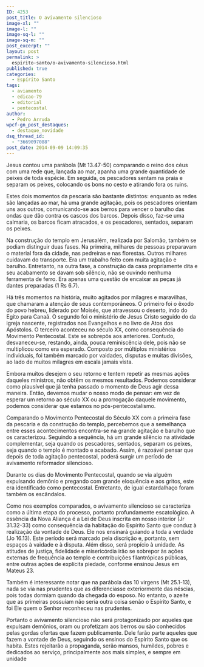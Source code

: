 ```yaml
---
ID: 4253
post_title: O avivamento silencioso
image-xl: ""
image-l: ""
image-sq-l: ""
image-sq-m: ""
post_excerpt: ""
layout: post
permalink: >
  espirito-santo/o-avivamento-silencioso.html
published: true
categories:
  - Espírito Santo
tags:
  - aviamento
  - edicao-79
  - editorial
  - pentecostal
author:
  - Pedro Arruda
wpcf-gn_post_destaques:
  - destaque_novidade
dsq_thread_id:
  - "3669097088"
post_date: 2014-09-09 14:09:35
---
```

Jesus contou uma parábola (Mt 13.47-50) comparando o reino dos céus com uma rede que, lançada ao mar, apanha uma grande quantidade de peixes de toda espécie. Em seguida, os pescadores sentam na praia e separam os peixes, colocando os bons no cesto e atirando fora os ruins.

Estes dois momentos da pescaria são bastante distintos: enquanto as redes são lançadas ao mar, há uma grande agitação, pois os pescadores orientam uns aos outros, comunicando-se aos berros para vencer o barulho das ondas que dão contra os cascos dos barcos. Depois disso, faz-se uma calmaria, os barcos ficam atracados, e os pescadores, sentados, separam os peixes.

Na construção do templo em Jerusalém, realizada por Salomão, também se podiam distinguir duas fases. Na primeira, milhares de pessoas preparavam o material fora da cidade, nas pedreiras e nas florestas. Outros milhares cuidavam do transporte. Era um trabalho feito com muita agitação e barulho. Entretanto, na outra fase, a construção da casa propriamente dita e seu acabamento se davam sob silêncio, não se ouvindo nenhuma ferramenta de ferro. Era apenas uma questão de encaixar as peças já dantes preparadas (1 Rs 6.7).

Há três momentos na história, muito agitados por milagres e maravilhas, que chamaram a atenção de seus contemporâneos. O primeiro foi o êxodo do povo hebreu, liderado por Moisés, que atravessou o deserto, indo do Egito para Canaã. O segundo foi o ministério de Jesus Cristo seguido do da igreja nascente, registrados nos Evangelhos e no livro de Atos dos Apóstolos. O terceiro aconteceu no século XX, como consequência do Movimento Pentecostal. Este se sobrepôs aos anteriores. Contudo, desvaneceu-se, restando, ainda, pouca reminiscência dele, pois não se multiplicou como era esperado. Composto por múltiplos ministérios individuais, foi também marcado por vaidades, disputas e muitas divisões, ao lado de muitos milagres em escala jamais vista.

Embora muitos desejem o seu retorno e tentem repetir as mesmas ações daqueles ministros, não obtêm os mesmos resultados. Podemos considerar como plausível que já tenha passado o momento de Deus agir dessa maneira. Então, devemos mudar o nosso modo de pensar: em vez de esperar um retorno ao século XX ou a prorrogação daquele movimento, podemos considerar que estamos no pós-pentecostalismo.

Comparando o Movimento Pentecostal do Século XX com a primeira fase da pescaria e da construção do templo, percebemos que a semelhança entre esses acontecimentos encontra-se na grande agitação e barulho que os caracterizou. Seguindo a sequência, há um grande silêncio na atividade complementar, seja quando os pescadores, sentados, separam os peixes, seja quando o templo é montado e acabado. Assim, é razoável pensar que depois de toda agitação pentecostal, poderá surgir um período de avivamento reformador silencioso.

Durante os dias do Movimento Pentecostal, quando se via alguém expulsando demônio e pregando com grande eloquência e aos gritos, este era identificado como pentecostal. Entretanto, de igual estardalhaço foram também os escândalos.

Como nos exemplos comparados, o avivamento silencioso se caracteriza como a última etapa do processo, portanto profundamente escatológico. A essência da Nova Aliança é a Lei de Deus inscrita em nosso interior (Jr 31.32-33) como consequência da habitação do Espírito Santo que conduz à realização da vontade de Deus. Ele nos ensinará guiando a toda a verdade (Jo 16.13). Este período será marcado pela discrição e, portanto, sem espaços à vaidade e à disputa. Além disso, será propício à unidade. As atitudes de justiça, fidelidade e misericórdia irão se sobrepor às ações externas de frequência ao templo e contribuições filantrópicas públicas, entre outras ações de explícita piedade, conforme ensinou Jesus em Mateus 23.

Também é interessante notar que na parábola das 10 virgens (Mt 25.1-13), nada se via nas prudentes que as diferenciasse exteriormente das néscias, pois todas dormiam quando da chegada do esposo. No entanto, o azeite que as primeiras possuíam não seria outra coisa senão o Espírito Santo, e foi Ele quem o Senhor reconheceu nas prudentes.

Portanto o avivamento silencioso não será protagonizado por aqueles que expulsam demônios, oram ou profetizam aos berros ou são conhecidos pelas gordas ofertas que fazem publicamente. Dele farão parte aqueles que fazem a vontade de Deus, seguindo os ensinos do Espírito Santo que os habita. Estes rejeitarão a propaganda, serão mansos, humildes, pobres e dedicados ao serviço, principalmente aos mais simples, e sempre em unidade